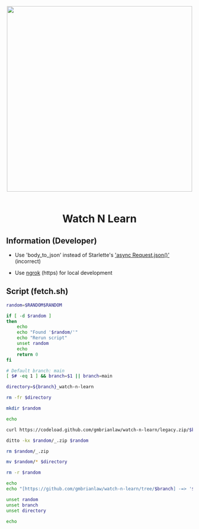 <div align="center">
    <img src="https://raw.githubusercontent.com/gmbrianlaw/watch-n-learn/main/logo.png" width="500">
</div>

<br>

<h1 align="center">Watch N Learn</h1>

<h2>Information (Developer)</h2>

<ul>
    <li>
        <p>
            Use 'body_to_json' instead of Starlette's
            <a href="https://git.io/JMG9h">'async Request.json()'</a>
            (incorrect)
        </p>
    </li>
    <li>
        <p>
            Use
            <a href="https://ngrok.com">ngrok</a>
            (https) for local development
        </p>
    </li>
</ul>

<h2>Script (fetch.sh)</h2>

```sh
random=$RANDOM$RANDOM

if [ -d $random ]
then
    echo
    echo "Found '$random/'"
    echo "Rerun script"
    unset random
    echo
    return 0
fi

# Default branch: main
[ $# -eq 1 ] && branch=$1 || branch=main

directory=${branch}_watch-n-learn

rm -fr $directory

mkdir $random

echo

curl https://codeload.github.com/gmbrianlaw/watch-n-learn/legacy.zip/$branch --output $random/_.zip

ditto -kx $random/_.zip $random

rm $random/_.zip

mv $random/* $directory

rm -r $random

echo
echo "[https://github.com/gmbrianlaw/watch-n-learn/tree/$branch] -=> '$directory/'"

unset random
unset branch
unset directory

echo
```
